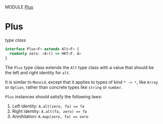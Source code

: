 MODULE [Plus](https://github.com/gcanti/fp-ts/blob/master/src/Plus.ts)

# Plus

_type class_

```ts
interface Plus<F> extends Alt<F> {
  readonly zero: <A>() => HKT<F, A>
}
```

The `Plus` type class extends the `Alt` type class with a value that should be the left and right identity for `alt`.

It is similar to `Monoid`, except that it applies to types of kind `* -> *`, like `Array` or `Option`, rather than
concrete types like `string` or `number`.

`Plus` instances should satisfy the following laws:

1.  Left identity: `A.alt(zero, fa) == fa`
2.  Right identity: `A.alt(fa, zero) == fa`
3.  Annihilation: `A.map(zero, fa) == zero`
